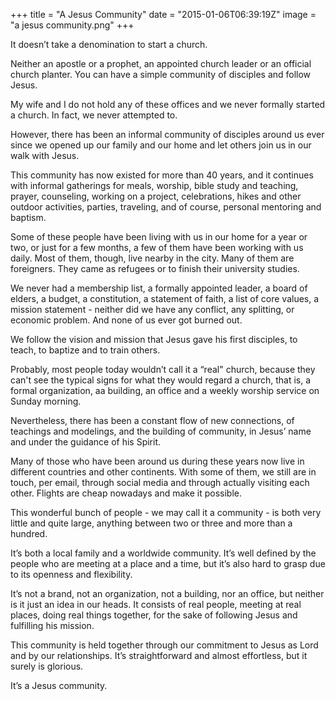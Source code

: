 +++
title = "A Jesus Community"
date = "2015-01-06T06:39:19Z"
image = "a jesus community.png"
+++

It doesn’t take a denomination to start a church. 

Neither an apostle or a prophet, an appointed church leader or an official church planter. You can have a simple community of disciples and follow Jesus.

My wife and I do not hold any of these offices and we never formally started a church. In fact, we never attempted to.

However, there has been an informal community of disciples around us ever since we opened up our family and our home and let others join us in our walk with Jesus.

This community has now existed for more than 40 years, and it continues with informal gatherings for meals, worship, bible study and teaching, prayer, counseling, working on a project, celebrations, hikes and other outdoor activities, parties, traveling, and of course, personal mentoring and baptism.

Some of these people have been living with us in our home for a year or two, or just for a few months, a few of them have been working with us daily. Most of them, though, live nearby in the city. Many of them are foreigners. They came as refugees or to finish their university studies.

We never had a membership list, a formally appointed leader, a board of elders, a budget, a constitution, a statement of faith, a list of core values, a mission statement - neither did we have any conflict, any splitting, or economic problem. And none of us ever got burned out. 

We follow the vision and mission that Jesus gave his first disciples, to teach, to baptize and to train others.

Probably, most people today wouldn’t call it a “real" church, because they can't see the typical signs for what they would regard a church, that is, a formal organization, aa building, an office and a weekly worship service on Sunday morning.

Nevertheless, there has been a constant flow of new connections, of teachings and modelings, and the building of community, in Jesus’ name and under the guidance of his Spirit.

Many of those who have been around us during these years now live in different countries and other continents. With some of them, we still are in touch, per email, through social media and through actually visiting each other. Flights are cheap nowadays and make it possible.

This wonderful bunch of people - we may call it a community - is both very little and quite large, anything between two or three and more than a hundred.

It’s both a local family and a worldwide community. It’s well defined by the people who are meeting at a place and a time, but it’s also hard to grasp due to its openness and flexibility.

It’s not a brand, not an organization, not a building, nor an office, but neither is it just an idea in our heads. It consists of real people, meeting at real places, doing real things together, for the sake of following Jesus and fulfilling his mission.

This community is held together through our commitment to Jesus as Lord and by our relationships. It’s straightforward and almost effortless, but it surely is glorious.

It’s a Jesus community.